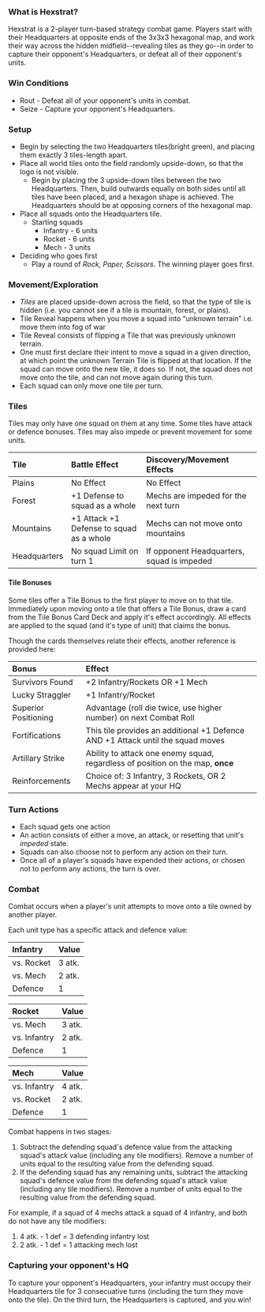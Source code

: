 ### What is Hexstrat?
Hexstrat is a 2-player turn-based strategy combat game. Players start with their Headquarters at opposite ends of the 3x3x3 hexagonal map, and work their way across the hidden midfield--revealing tiles as they go--in order to capture their opponent's Headquarters, or defeat all of their opponent's units.

### Win Conditions
* Rout - Defeat all of your opponent's units in combat.
* Seize - Capture your opponent's Headquarters.

### Setup
* Begin by selecting the two Headquarters tiles(bright green), and placing them exactly 3 tiles-length apart.
* Place all world tiles onto the field randomly upside-down, so that the logo is not visible.
  * Begin by placing the 3 upside-down tiles between the two Headquarters. Then, build outwards equally on both sides until all tiles have been placed, and a hexagon shape is achieved. The Headquarters should be at opposing corners of the hexagonal map.
* Place all squads onto the Headquarters tile.
  * Starting squads
    * Infantry - 6 units
    * Rocket - 6 units
    * Mech - 3 units
* Deciding who goes first
  * Play a round of _Rock, Paper, Scissors_. The winning player goes first.

### Movement/Exploration
* _Tiles_ are placed upside-down across the field, so that the type of tile is hidden (i.e. you cannot see if a tile is mountain, forest, or plains).
* Tile Reveal happens when you move a squad into “unknown terrain” i.e. move them into fog of war
* Tile Reveal consists of flipping a Tile that was previously unknown terrain.
* One must first declare their intent to move a squad in a given direction, at which point the unknown Terrain Tile is flipped at that location. If the squad can move onto the new tile, it does so. If not, the squad does not move onto the tile, and can not move again during this turn.
* Each squad can only move one tile per turn.

### Tiles

Tiles may only have one squad on them at any time. Some tiles have attack or defence bonuses. Tiles may also impede or prevent movement for some units.

 | Tile     | Battle Effect                           | Discovery/Movement Effects                                 |
 | :------- | :-------------------------------------- | :----------------                                 |
 |  Plains  |  No Effect                              | No Effect                                         |
 |  Forest  | +1 Defense to squad as a whole          | Mechs are impeded for the next turn |
 | Mountains| +1 Attack +1 Defense to squad as a whole| Mechs can not move onto mountains |
 | Headquarters     |  No squad Limit on turn 1                | If opponent Headquarters, squad is impeded                    |
 
#### Tile Bonuses

Some tiles offer a Tile Bonus to the first player to move on to that tile. Immediately upon moving onto a tile that offers a Tile Bonus, draw a card from the Tile Bonus Card Deck and apply it's effect accordingly. All effects are applied to the squad (and it's type of unit) that claims the bonus.

Though the cards themselves relate their effects, another reference is provided here:

| Bonus | Effect |
| :---- | :----- |
| Survivors Found | +2 Infantry/Rockets OR +1 Mech |
| Lucky Straggler | +1 Infantry/Rocket |
| Superior Positioning | Advantage (roll die twice, use higher number) on next Combat Roll |
| Fortifications | This tile provides an additional +1 Defence AND +1 Attack until the squad moves |
| Artillary Strike | Ability to attack one enemy squad, regardless of position on the map, **once** |
| Reinforcements | Choice of: 3 Infantry, 3 Rockets, OR 2 Mechs appear at your HQ |

### Turn Actions
* Each squad gets one action
* An action consists of either a move, an attack, or resetting that unit's _impeded_ state.
* Squads can also choose not to perform any action on their turn.
* Once all of a player's squads have expended their actions, or chosen not to perform any actions, the turn is over.

### Combat

Combat occurs when a player's unit attempts to move onto a tile owned by another player.

Each unit type has a specific attack and defence value:

| Infantry   | Value  |
| :--------- | :----- |
| vs. Rocket | 3 atk. |
| vs. Mech   | 2 atk. |
| Defence    | 1      |

| Rocket | Value  |
| :--------- | :----- |
| vs. Mech | 3 atk. |
| vs. Infantry | 2 atk. |
| Defence    | 1      |

|  Mech  | Value  |
| :--------- | :----- |
| vs. Infantry | 4 atk. |
| vs. Rocket  | 2 atk. |
| Defence    | 1      |

Combat happens in two stages:

1. Subtract the defending squad's defence value from the attacking squad's attack value (including any tile modifiers). Remove a number of units equal to the resulting value from the defending squad.
2. If the defending squad has any remaining units, subtract the attacking squad's defence value from the defending squad's attack value (including any tile modifiers). Remove a number of units equal to the resulting value from the defending squad.

For example, if a squad of 4 mechs attack a squad of 4 infantry, and both do not have any tile modifiers:
1. 4 atk. - 1 def = 3 defending infantry lost
2. 2 atk. - 1 def = 1 attacking mech lost

 ### Capturing your opponent's HQ

To capture your opponent's Headquarters, your infantry must occupy their Headquarters tile for 3 consecuative turns (including the turn they move onto the tile). On the third turn, the Headquarters is captured, and you win!
